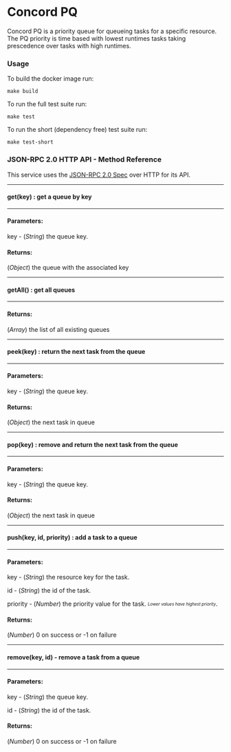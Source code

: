 # Concord PQ

Concord PQ is a priority queue for queueing tasks for a specific resource.  The PQ priority is time based with lowest runtimes tasks taking prescedence over tasks with high runtimes.

### Usage
To build the docker image run:

`make build`

To run the full test suite run:

`make test`

To run the short (dependency free) test suite run:

`make test-short`

### JSON-RPC 2.0 HTTP API - Method Reference

This service uses the [JSON-RPC 2.0 Spec](http://www.jsonrpc.org/specification) over HTTP for its API.

---
#### get(key) : get a queue by key
---

#### Parameters:

key - (*String*) the queue key.

#### Returns:
(*Object*) the queue with the associated key

---
#### getAll() : get all queues
---

#### Returns:
(*Array*) the list of all existing queues

---
#### peek(key) : return the next task from the queue
---

#### Parameters:

key - (*String*) the queue key.

#### Returns:
(*Object*) the next task in queue

---
#### pop(key) : remove and return the next task from the queue
---

#### Parameters:

key - (*String*) the queue key.

#### Returns:
(*Object*) the next task in queue

---
#### push(key, id, priority) : add a task to a queue
---

#### Parameters:

key - (*String*) the resource key for the task.

id - (*String*) the id of the task.

priority - (*Number*) the priority value for the task.
<sub><sup>*Lower values have highest priority*</sup></sub>.

#### Returns:
(*Number*) 0 on success or -1 on failure

---
#### remove(key, id) - remove a task from a queue
---

#### Parameters:

key - (*String*) the queue key.

id - (*String*) the id of the task.

#### Returns:
(*Number*) 0 on success or -1 on failure